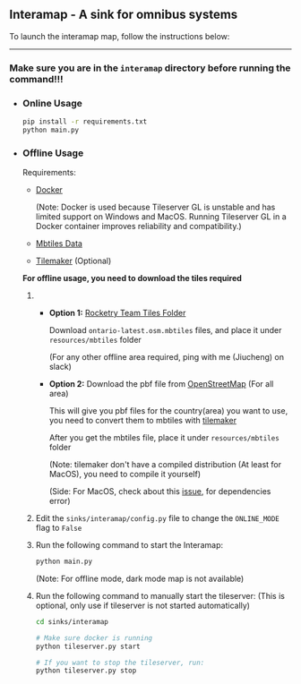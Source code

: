 ## Interamap - A sink for omnibus systems

To launch the interamap map, follow the instructions below:

---------

### Make sure you are in the `interamap` directory before running the command!!!

- ### Online Usage
    ```bash
    pip install -r requirements.txt
    python main.py
    ```


- ### Offline Usage
    Requirements:
    - [Docker](https://www.docker.com/get-started)

        (Note: Docker is used because Tileserver GL is unstable and has limited support on Windows and MacOS. Running Tileserver GL in a Docker container improves reliability and compatibility.)
    - [Mbtiles Data](https://drive.google.com/drive/folders/1nIU1vqQJ2A0i9TZeG5T14Rajfa-ljGfe?usp=sharing)
    - [Tilemaker](https://github.com/systemed/tilemaker) (Optional)
    
    **For offline usage, you need to download the tiles required**
    1.  - **Option 1:** [Rocketry Team Tiles Folder](https://drive.google.com/drive/folders/1nIU1vqQJ2A0i9TZeG5T14Rajfa-ljGfe?usp=sharing) 
        
            Download `ontario-latest.osm.mbtiles` files, and place it under `resources/mbtiles` folder
        
            (For any other offline area required, ping with me (Jiucheng) on slack)
    
        - **Option 2:** Download the pbf file from
         [OpenStreetMap](https://download.geofabrik.de/north-america/canada.html) (For all area)
         
            This will give you pbf files for the country(area) you want to use, you need to convert them to mbtiles with [tilemaker](https://github.com/systemed/tilemaker)
    
            After you get the mbtiles file, place it under `resources/mbtiles` folder
    
            (Note: tilemaker don't have a compiled distribution (At least for MacOS), you need to compile it yourself)  
    
            (Side: For MacOS, check about this [issue](https://github.com/systemed/tilemaker/issues/690), for dependencies error)
    2. Edit the `sinks/interamap/config.py` file to change the `ONLINE_MODE` flag to `False` 
    3. Run the following command to start the Interamap:

        ```bash
        python main.py
        ```
        (Note: For offline mode, dark mode map is not available)
    4. Run the following command to manually start the tileserver: (This is optional, only use if tileserver is not started automatically)

        ```bash
        cd sinks/interamap

        # Make sure docker is running
        python tileserver.py start 

        # If you want to stop the tileserver, run:
        python tileserver.py stop
        ```
